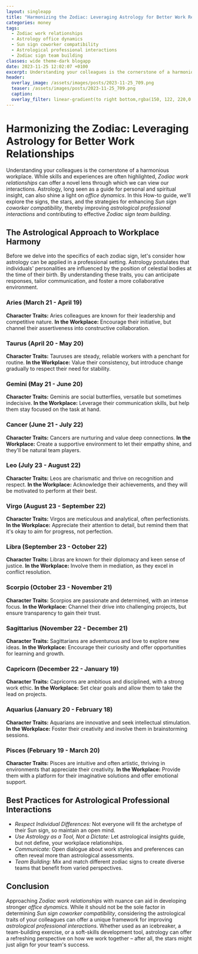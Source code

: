 ```yaml
---
layout: singleapp
title: "Harmonizing the Zodiac: Leveraging Astrology for Better Work Relationships"
categories: money
tags:
  - Zodiac work relationships
  - Astrology office dynamics
  - Sun sign coworker compatibility
  - Astrological professional interactions
  - Zodiac sign team building
classes: wide theme-dark blogapp
date: 2023-11-25 12:02:07 +0100
excerpt: Understanding your colleagues is the cornerstone of a harmonious workplace.
header:
  overlay_image: /assets/images/posts/2023-11-25_709.png
  teaser: /assets/images/posts/2023-11-25_709.png
  caption: 
  overlay_filter: linear-gradient(to right bottom,rgba(150, 122, 220,0.8), rgba(255,245,208,0.5))
---
```

# Harmonizing the Zodiac: Leveraging Astrology for Better Work Relationships

Understanding your colleagues is the cornerstone of a harmonious workplace. While skills and experiences are often highlighted, _Zodiac work relationships_ can offer a novel lens through which we can view our interactions. Astrology, long seen as a guide for personal and spiritual insight, can also shine a light on _office dynamics_. In this How-to guide, we'll explore the signs, the stars, and the strategies for enhancing _Sun sign coworker compatibility_, thereby improving _astrological professional interactions_ and contributing to effective _Zodiac sign team building_.

## The Astrological Approach to Workplace Harmony

Before we delve into the specifics of each zodiac sign, let's consider how astrology can be applied in a professional setting. Astrology postulates that individuals' personalities are influenced by the position of celestial bodies at the time of their birth. By understanding these traits, you can anticipate responses, tailor communication, and foster a more collaborative environment.

### Aries (March 21 - April 19)
**Character Traits:** Aries colleagues are known for their leadership and competitive nature.
**In the Workplace:** Encourage their initiative, but channel their assertiveness into constructive collaboration.

### Taurus (April 20 - May 20)
**Character Traits:** Tauruses are steady, reliable workers with a penchant for routine.
**In the Workplace:** Value their consistency, but introduce change gradually to respect their need for stability.

### Gemini (May 21 - June 20)
**Character Traits:** Geminis are social butterflies, versatile but sometimes indecisive.
**In the Workplace:** Leverage their communication skills, but help them stay focused on the task at hand.

### Cancer (June 21 - July 22)
**Character Traits:** Cancers are nurturing and value deep connections.
**In the Workplace:** Create a supportive environment to let their empathy shine, and they'll be natural team players.

### Leo (July 23 - August 22)
**Character Traits:** Leos are charismatic and thrive on recognition and respect.
**In the Workplace:** Acknowledge their achievements, and they will be motivated to perform at their best.

### Virgo (August 23 - September 22)
**Character Traits:** Virgos are meticulous and analytical, often perfectionists.
**In the Workplace:** Appreciate their attention to detail, but remind them that it's okay to aim for progress, not perfection.

### Libra (September 23 - October 22)
**Character Traits:** Libras are known for their diplomacy and keen sense of justice.
**In the Workplace:** Involve them in mediation, as they excel in conflict resolution.

### Scorpio (October 23 - November 21)
**Character Traits:** Scorpios are passionate and determined, with an intense focus.
**In the Workplace:** Channel their drive into challenging projects, but ensure transparency to gain their trust.

### Sagittarius (November 22 - December 21)
**Character Traits:** Sagittarians are adventurous and love to explore new ideas.
**In the Workplace:** Encourage their curiosity and offer opportunities for learning and growth.

### Capricorn (December 22 - January 19)
**Character Traits:** Capricorns are ambitious and disciplined, with a strong work ethic.
**In the Workplace:** Set clear goals and allow them to take the lead on projects.

### Aquarius (January 20 - February 18)
**Character Traits:** Aquarians are innovative and seek intellectual stimulation.
**In the Workplace:** Foster their creativity and involve them in brainstorming sessions.

### Pisces (February 19 - March 20)
**Character Traits:** Pisces are intuitive and often artistic, thriving in environments that appreciate their creativity.
**In the Workplace:** Provide them with a platform for their imaginative solutions and offer emotional support.

## Best Practices for Astrological Professional Interactions

- _Respect Individual Differences:_ Not everyone will fit the archetype of their Sun sign, so maintain an open mind.
- _Use Astrology as a Tool, Not a Dictate:_ Let astrological insights guide, but not define, your workplace relationships.
- _Communicate:_ Open dialogue about work styles and preferences can often reveal more than astrological assessments.
- _Team Building:_ Mix and match different zodiac signs to create diverse teams that benefit from varied perspectives.

## Conclusion

Approaching _Zodiac work relationships_ with nuance can aid in developing stronger _office dynamics_. While it should not be the sole factor in determining _Sun sign coworker compatibility_, considering the astrological traits of your colleagues can offer a unique framework for improving _astrological professional interactions_. Whether used as an icebreaker, a team-building exercise, or a soft-skills development tool, astrology can offer a refreshing perspective on how we work together – after all, the stars might just align for your team's success.